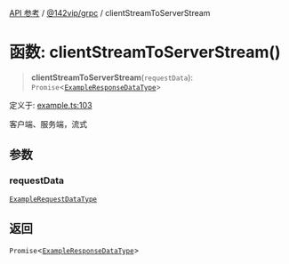 [API 参考](../../../index.md) / [@142vip/grpc](../index.md) / clientStreamToServerStream

# 函数: clientStreamToServerStream()

> **clientStreamToServerStream**(`requestData`): `Promise`\<[`ExampleResponseDataType`](../interfaces/ExampleResponseDataType.md)\>

定义于: [example.ts:103](https://github.com/142vip/core-x/blob/7cfc2fa6b24172631d6526590fc6ea4be89357c6/packages/grpc/src/example.ts#L103)

客户端、服务端，流式

## 参数

### requestData

[`ExampleRequestDataType`](../interfaces/ExampleRequestDataType.md)

## 返回

`Promise`\<[`ExampleResponseDataType`](../interfaces/ExampleResponseDataType.md)\>
